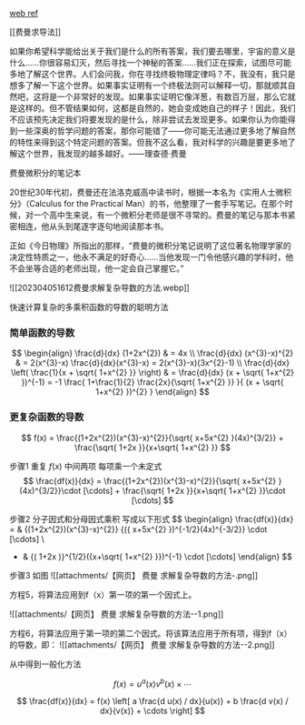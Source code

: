 
[web ref](https://baijiahao.baidu.com/s?id=1692681274475448005&wfr=spider&for=pc)

[[费曼求导法]]


如果你希望科学能给出关于我们是什么的所有答案，我们要去哪里，宇宙的意义是什么……你很容易幻灭，然后寻找一个神秘的答案……我们正在探索，试图尽可能多地了解这个世界。人们会问我，你在寻找终极物理定律吗？不，我没有，我只是想多了解一下这个世界。如果事实证明有一个终极法则可以解释一切，那就顺其自然吧，这将是一个非常好的发现。如果事实证明它像洋葱，有数百万层，那么它就是这样的。但不管结果如何，这都是自然的，她会变成她自己的样子！因此，我们不应该预先决定我们将要发现的是什么，除非尝试去发现更多。如果你认为你能得到一些深奥的哲学问题的答案，那你可能错了——你可能无法通过更多地了解自然的特性来得到这个特定问题的答案。但我不这么看，我对科学的兴趣是要更多地了解这个世界，我发现的越多越好。——理查德·费曼

费曼微积分的笔记本

20世纪30年代初，费曼还在法洛克威高中读书时，根据一本名为《实用人士微积分》（Calculus for the Practical Man）的书，他整理了一套手写笔记。在那个时候，对一个高中生来说，有一个微积分老师是很不寻常的。费曼的笔记与那本书紧密相连，他从头到尾逐字逐句地阅读那本书。

正如《今日物理》所指出的那样，“费曼的微积分笔记说明了这位著名物理学家的决定性特质之一，他永不满足的好奇心……当他发现一门令他感兴趣的学科时，他不会坐等合适的老师出现，他一定会自己掌握它。”

![[202304051612费曼求解复杂导数的方法.webp]]

快速计算复杂的多乘积函数的导数的聪明方法

### 简单函数的导数
$$
\begin{align}
\frac{d}{dx} (1+2x^{2}) & = 4x \\
\frac{d}{dx}  (x^{3}-x)^{2} & = 2(x^{3}-x) \frac{d}{dx}(x^{3}-x)  = 2(x^{3}-x)(3x^{2}-1) \\
\frac{d}{dx} \left( \frac{1}{x + \sqrt{ 1+x^{2} }} \right) & = \frac{d}{dx} (x + \sqrt{ 1+x^{2} })^{-1} = -1 \frac{ 1+\frac{1}{2} \frac{2x}{\sqrt{ 1+x^{2} }} }{ (x + \sqrt{ 1+x^{2} })^{2} }
\end{align}
$$

### 更复杂函数的导数

$$
f(x) = 
\frac{(1+2x^{2})(x^{3}-x)^{2}}{\sqrt{ x+5x^{2} }(4x)^{3/2}} + 
\frac{\sqrt{ 1+2x }}{x+\sqrt{ 1+x^{2} }}
$$

步骤1 重复 $f(x)$ 中间两项 每项乘一个未定式
$$
\frac{df(x)}{dx} = 
\frac{(1+2x^{2})(x^{3}-x)^{2}}{\sqrt{ x+5x^{2} }(4x)^{3/2}}\cdot [\cdots] + 
\frac{\sqrt{ 1+2x }}{x+\sqrt{ 1+x^{2} }}\cdot [\cdots]
$$

步骤2 分子因式和分母因式乘积 写成以下形式
$$
\begin{align}
\frac{df(x)}{dx} =  & 
{(1+2x^{2})(x^{3}-x)^{2}} {({ x+5x^{2} })^{-1/2}(4x)^{-3/2}}
\cdot [\cdots]  \\
+   & 
{( 1+2x )}^{1/2}({x+\sqrt{ 1+x^{2} }})^{-1}
\cdot [\cdots]
\end{align}
$$

步骤3
如图
![[attachments/【网页】 费曼 求解复杂导数的方法-.png]]

方程5，将算法应用到f（x）第一项的第一个因式上。

![[attachments/【网页】 费曼 求解复杂导数的方法--1.png]]

方程6，将算法应用于第一项的第二个因式。将该算法应用于所有项，得到f（x）的导数，即：
![[attachments/【网页】 费曼 求解复杂导数的方法--2.png]]

从中得到一般化方法

$$
f(x) = 
u^{a}(x) v^{b}(x) \times \cdots
$$

$$
\frac{df(x)}{dx} = 
f(x) \left[ a \frac{d u(x) / dx}{u(x)}  + 
b \frac{d v(x) / dx}{v(x)} + 
\cdots
\right]
$$

